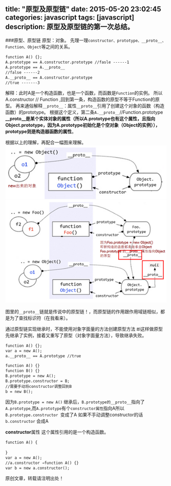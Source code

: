title: "原型及原型链"
date: 2015-05-20 23:02:45
categories: javascript
tags: [javascript]
description: 原型及原型链的第一次总结。
---
###原型、原型链
原型：对象。
先理一理`constructor、prototype、__proto__、Function、Object`等之间的关系。
```
function A() {};
A.prototype == A.constructor.prototype //fasle ------1
A.prototype == A.__proto__  
//false ------2
A.__proto__ == A.constructor.prototype 
//true -------3
```
解释：此时A是一个构造函数，也是一个函数，而函数是`Function`的实例。
所以A.constructor // Function ,回到第一条，构造函数的原型不等于Function的原型。
再来通俗解释`__proto__`：属性`__proto__`引用了创建这个对象的函数（构造函数）的prototype。
根据这个定义，第二条`A.__proto__`//Function.prototype
**__proto__是某个实体对象的属性（所以A.prototype也有这个属性，且指向Object.prototype，因为A.prototype初始化是个空对象（Object的实例）），prototype则是构造器函数的属性**。

根据以上的理解，再配合一幅图来理解。
![Alt text](../img/1430457189873.png)
![Alt text](../img/1430457225689.png)

图里的`__proto__`链就是传说中的原型链！，而原型链的作用跟作用域链相似，都是为了查找标识符（在我看来）。
	
通过原型链实现继承时，不能使用对象字面量的方法创建原型方法
`即`这样做原型先继承了实例，接着又重写了原型（对象字面量方法），导致继承失败。

```
function A() {};
var a = new A();
a.__proto__ == A.prototype //true 
```

```
function A() {}
function B() {}
B.prototype = new A();
B.prototype.constructor = B;
//需要手动将constructor调整回到B
b = new B();
```
因为`B.prototype = new A()` 继承后，`B.prototype的__proto__`指向了`A.prototype`,而`A.prototype`有个`constructor属性`指向A所以`B.prototype.constructor `变成了A
如果不手动调整constructor的话`b.constructor` 会成A

**constructor**属性
这个属性引用的是一个构造函数。
```
function A() {
	
} 
var a = new A();
//a.constructor →function A() {}
var b = new a.constructor();
```


原创文章，转载请注明出处！
